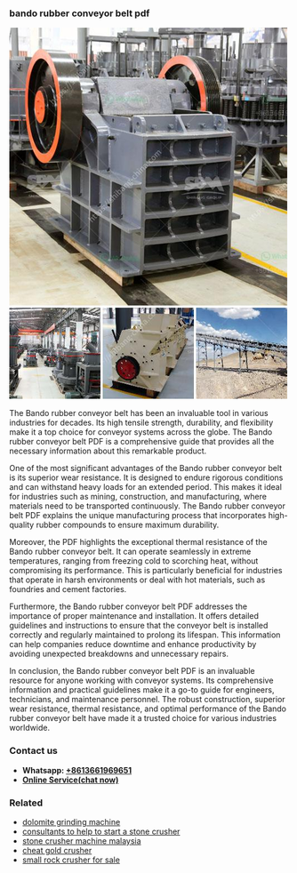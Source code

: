 <h3>bando rubber conveyor belt pdf</h3><img src='1708589196.jpg' alt=''><p>The Bando rubber conveyor belt has been an invaluable tool in various industries for decades. Its high tensile strength, durability, and flexibility make it a top choice for conveyor systems across the globe. The Bando rubber conveyor belt PDF is a comprehensive guide that provides all the necessary information about this remarkable product.</p><p>One of the most significant advantages of the Bando rubber conveyor belt is its superior wear resistance. It is designed to endure rigorous conditions and can withstand heavy loads for an extended period. This makes it ideal for industries such as mining, construction, and manufacturing, where materials need to be transported continuously. The Bando rubber conveyor belt PDF explains the unique manufacturing process that incorporates high-quality rubber compounds to ensure maximum durability.</p><p>Moreover, the PDF highlights the exceptional thermal resistance of the Bando rubber conveyor belt. It can operate seamlessly in extreme temperatures, ranging from freezing cold to scorching heat, without compromising its performance. This is particularly beneficial for industries that operate in harsh environments or deal with hot materials, such as foundries and cement factories.</p><p>Furthermore, the Bando rubber conveyor belt PDF addresses the importance of proper maintenance and installation. It offers detailed guidelines and instructions to ensure that the conveyor belt is installed correctly and regularly maintained to prolong its lifespan. This information can help companies reduce downtime and enhance productivity by avoiding unexpected breakdowns and unnecessary repairs.</p><p>In conclusion, the Bando rubber conveyor belt PDF is an invaluable resource for anyone working with conveyor systems. Its comprehensive information and practical guidelines make it a go-to guide for engineers, technicians, and maintenance personnel. The robust construction, superior wear resistance, thermal resistance, and optimal performance of the Bando rubber conveyor belt have made it a trusted choice for various industries worldwide.</p><h3>Contact us</h3><ul><li><strong>Whatsapp:&nbsp;<a href="https://wa.me/8613661969651">+8613661969651</a></strong></li><li><a href="https://swt.shibang-china.com/?git&amp;zhl&amp;bando rubber conveyor belt pdf"><strong>Online Service(chat now)</strong></a></li></ul><h3>Related</h3><ul><li><a href='dolomite grinding machine.md'>dolomite grinding machine</a></li><li><a href='consultants to help to start a stone crusher.md'>consultants to help to start a stone crusher</a></li><li><a href='stone crusher machine malaysia.md'>stone crusher machine malaysia</a></li><li><a href='cheat gold crusher.md'>cheat gold crusher</a></li><li><a href='small rock crusher for sale.md'>small rock crusher for sale</a></li></ul>
